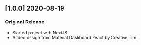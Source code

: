 ## [1.0.0] 2020-08-19
### Original Release
- Started project with NextJS
- Added design from Material Dashboard React by Creative Tim
